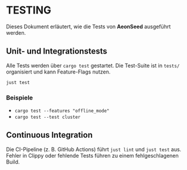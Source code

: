 # TESTING

Dieses Dokument erläutert, wie die Tests von **AeonSeed** ausgeführt werden.

## Unit- und Integrationstests

Alle Tests werden über `cargo test` gestartet. Die Test-Suite ist in `tests/` organisiert und kann Feature-Flags nutzen.

```bash
just test
```

### Beispiele

* `cargo test --features "offline_mode"`
* `cargo test --test cluster`

## Continuous Integration

Die CI-Pipeline (z. B. GitHub Actions) führt `just lint` und `just test` aus. Fehler in Clippy oder fehlende Tests führen zu einem fehlgeschlagenen Build.

